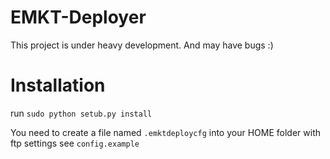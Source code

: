 EMKT-Deployer
=============
This project is under heavy development. And may have bugs :)

# Installation
run `sudo python setub.py install`

You need to create a file named `.emktdeploycfg` into your HOME folder with ftp settings see `config.example`